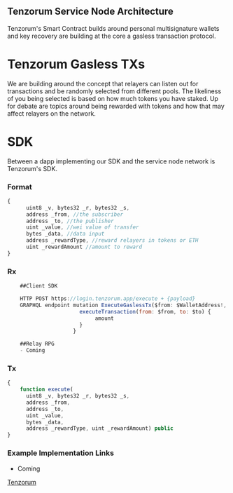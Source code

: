 ## Tenzorum Service Node Architecture
Tenzorum's Smart Contract builds around personal multisignature wallets and key recovery are building at the core a gasless transaction protocol. 

# Tenzorum Gasless TXs
We are building around the concept that relayers can listen out for transactions and be randomly selected from different pools. The likeliness of you being selected is based on how much tokens you have staked. Up for debate are topics around being rewarded with tokens and how that may affect relayers on the network.

# SDK
Between a dapp implementing our SDK and the service node network is Tenzorum's SDK.

### Format

```javascript
{
      uint8 _v, bytes32 _r, bytes32 _s,
      address _from, //the subscriber
      address _to, //the publisher
      uint _value, //wei value of transfer
      bytes _data, //data input
      address _rewardType, //reward relayers in tokens or ETH
      uint _rewardAmount //amount to reward
}
```

### Rx
```javascript
    ##Client SDK

    HTTP POST https://login.tenzorum.app/execute + {payload}
    GRAPHQL endpoint mutation ExecuteGaslessTx($from: $WalletAddress!, $to: $WalletAddress!, $amount: Int!) {
                       executeTransaction(from: $from, to: $to) {
                            amount
                       }
                     }

    ##Relay RPG
    - Coming
```

### Tx
```javascript
{
    function execute(
      uint8 _v, bytes32 _r, bytes32 _s,
      address _from,
      address _to,
      uint _value,
      bytes _data,
      address _rewardType, uint _rewardAmount) public
}
```

### Example Implementation Links
- Coming

[Tenzorum](https://github.com/austintgriffith/meta-transaction-format-share/blob/master/tenzorum.org.md)
